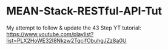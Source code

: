 # MEAN-Stack-RESTful-API-Tut
My attempt to follow &amp; update the 43 Step YT tutorial: https://www.youtube.com/playlist?list=PLX2HoWE32I8Nkzw2TqcifObuhgJZz8a0U
